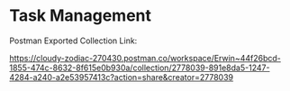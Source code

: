 # Task Management

Postman Exported Collection Link:

https://cloudy-zodiac-270430.postman.co/workspace/Erwin~44f26bcd-1855-474c-8632-8f615e0b930a/collection/2778039-891e8da5-1247-4284-a240-a2e53957413c?action=share&creator=2778039
